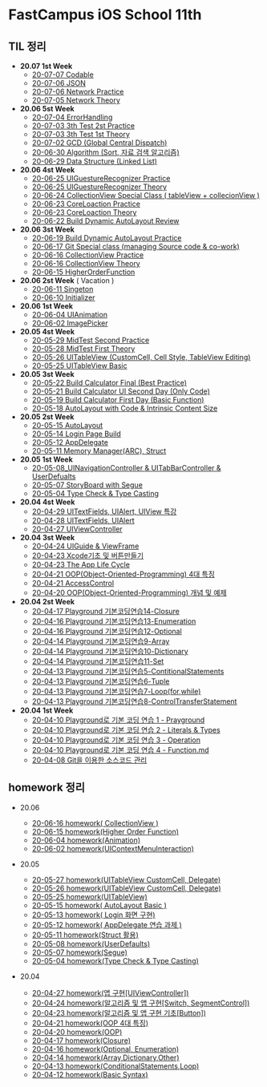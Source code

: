 # FastCampus iOS School 11th



## TIL 정리 

- **20.07 1st Week**
  - [20-07-07 Codable](https://github.com/tootoomaa/FastCampus_IOS_school/blob/master/TIL/note/2020-07-07_Codable.md)
  - [20-07-06 JSON](https://github.com/tootoomaa/FastCampus_IOS_school/blob/master/TIL/note/2020-07-06_JSON.md)
  - [20-07-06 Network Practice](https://github.com/tootoomaa/FastCampus_IOS_school/blob/master/TIL/note/2020-07-06_Network_Practice.md)
  - [20-07-05 Network Theory](https://github.com/tootoomaa/FastCampus_IOS_school/blob/master/TIL/note/2020-07-05_Network_Theory.md)
- **20.06 5st Week**
  - [20-07-04 ErrorHandling](https://github.com/tootoomaa/FastCampus_IOS_school/blob/master/TIL/note/2020-07-04_ErrorHandling_Theory.md)
  - [20-07-03 3th Test 2st Practice](https://github.com/tootoomaa/FastCampus_IOS_school/blob/master/TIL/note/2020-07-03_3차테스트_오후.md)
  - [20-07-03 3th Test 1st Theory](https://github.com/tootoomaa/FastCampus_IOS_school/blob/master/TIL/note/2020-07-03_3차테스트_오전.md)
  - [20-07-02 GCD (Global Central Dispatch)](https://github.com/tootoomaa/FastCampus_IOS_school/blob/master/TIL/note/2020-07-02_GCD.md)
  - [20-06-30 Algorithm (Sort, 자료 검색 알고리즘)](https://github.com/tootoomaa/FastCampus_IOS_school/blob/master/TIL/note/2020-06-30_Algorithm.md)
  - [20-06-29 Data Structure (Linked List)](https://github.com/tootoomaa/FastCampus_IOS_school/blob/master/TIL/note/2020-06-29_DataStructure_LinkedList.md)
- **20.06 4st Week**
  - [20-06-25 UIGuestureRecognizer Practice](https://github.com/tootoomaa/FastCampus_IOS_school/blob/master/TIL/note/2020-06-25_UIGuestureRecognizer_Practice.md)
  - [20-06-25 UIGuestureRecognizer Theory](https://github.com/tootoomaa/FastCampus_IOS_school/blob/master/TIL/note/2020-06-25_UIGuestureRecognizer_Theory.md)
  - [20-06-24 CollectionView Special Class ( tableView + collecionView )](https://github.com/tootoomaa/FastCampus_IOS_school/blob/master/TIL/note/2020-06-24_CollectionView특강.md)
  - [20-06-23 CoreLoaction Practice](https://github.com/tootoomaa/FastCampus_IOS_school/blob/master/TIL/note/2020-06-23_CoreLocation_practice.md)
  - [20-06-23 CoreLoaction Theory](https://github.com/tootoomaa/FastCampus_IOS_school/blob/master/TIL/note/2020-06-23_CoreLocation_theory.md)
  - [20-06-22 Build Dynamic AutoLayout Review](https://github.com/tootoomaa/FastCampus_IOS_school/blob/master/TIL/note/2020-06-22_DynamicLayout_Final.md)
- **20.06 3st Week**
  - [20-06-19 Build Dynamic AutoLayout Practice](https://github.com/tootoomaa/FastCampus_IOS_school/blob/master/TIL/note/2020-06-19_DynamicAutolayout.md)
  - [20-06-17 Git Special class (managing Source code & co-work)](https://github.com/tootoomaa/FastCampus_IOS_school/blob/master/TIL/note/2020-06-17_GithubWithCowork.md)
  - [20-06-16 CollectionView Practice](https://github.com/tootoomaa/FastCampus_IOS_school/blob/master/TIL/note/2020-06-16_CollecionView_Practice.md)
  - [20-06-16 CollectionView Theory](https://github.com/tootoomaa/FastCampus_IOS_school/blob/master/TIL/note/2020-06-16_CollecionView.md)
  - [20-06-15 HigherOrderFunction](https://github.com/tootoomaa/FastCampus_IOS_school/blob/master/TIL/note/2020-06-15_HigherOrderFunction)
- **20.06 2st Week** ( Vacation )
  - [20-06-11 Singeton](https://github.com/tootoomaa/FastCampus_IOS_school/blob/master/TIL/note/2020-06-11_Singleton.md)
  - [20-06-10 Initializer](https://github.com/tootoomaa/FastCampus_IOS_school/blob/master/TIL/note/2020-06-10_initalization.md)
- **20.06 1st Week**
  - [20-06-04 UIAnimation](https://github.com/tootoomaa/FastCampus_IOS_school/blob/master/TIL/note/2020-06-04_UIAnimation.md)
  - [20-06-02 ImagePicker](https://github.com/tootoomaa/FastCampus_IOS_school/blob/master/TIL/note/2020-06-02_imagePicker.md)
- **20.05 4st Week**
  - [20-05-29 MidTest Second Practice](https://github.com/tootoomaa/FastCampus_IOS_school/blob/master/TIL/note/2020-05-29_MidTest_Second.md)
  - [20-05-28 MidTest First Theory](https://github.com/tootoomaa/FastCampus_IOS_school/blob/master/TIL/note/2020-05-28_MidTest_first.md)
  - [20-05-26 UITableView (CustomCell, Cell Style, TableView Editing)](https://github.com/tootoomaa/FastCampus_IOS_school/blob/master/TIL/note/2020-05-26_UITableView.md)
  - [20-05-25 UITableView Basic](https://github.com/tootoomaa/FastCampus_IOS_school/blob/master/TIL/note/2020-05-25_UITableView.md)
- **20.05 3st Week**
  - [20-05-22 Build Calculator Final (Best Practice)](https://github.com/tootoomaa/FastCampus_IOS_school/blob/master/TIL/note/2020-05-22_CalculateUIBuild_Final.md)
  - [20-05-21 Build Calculator UI Second Day (Only Code)](https://github.com/tootoomaa/FastCampus_IOS_school/blob/master/TIL/note/2020-05-21_CalculateUIBuild_OnlyCode.md)
  - [20-05-19 Build Calculator First Day (Basic Function)](https://github.com/tootoomaa/FastCampus_IOS_school/blob/master/TIL/note/2020-05-19_CalculateBuild_BasicFunction.md)
  - [20-05-18 AutoLayout with Code & Intrinsic Content Size](https://github.com/tootoomaa/FastCampus_IOS_school/blob/master/TIL/note/2020-05-18_AutoLayout_code&IntrinsicContentSize.md)
- **20.05 2st Week**
  - [20-05-15 AutoLayout](https://github.com/tootoomaa/FastCampus_IOS_school/blob/master/TIL/note/2020-05-15_AutoLayout.md)
  - [20-05-14 Login Page Build](https://github.com/tootoomaa/FastCampus_IOS_school/blob/master/TIL/note/2020-05-14_LoginPage.md)
  - [20-05-12 AppDelegate](https://github.com/tootoomaa/FastCampus_IOS_school/blob/master/TIL/note/2020-05-12_AppDelegate.md)
  - [20-05-11 Memory Manager(ARC), Struct](https://github.com/tootoomaa/FastCampus_IOS_school/blob/master/TIL/note/2020-05-11_ARC&Strucr.md)
- **20.05 1st Week**
  - [20-05-08_UINavigationController & UITabBarController & UserDefualts](https://github.com/tootoomaa/FastCampus_IOS_school/blob/master/TIL/note/2020-05-08_UINavigationController&UITabBarController&UserDefualts.md)
  - [20-05-07 StoryBoard with Segue](https://github.com/tootoomaa/FastCampus_IOS_school/blob/master/TIL/note/2020-05-07_StoryBoardwithSegue.md)
  - [20-05-04 Type Check & Type Casting](https://github.com/tootoomaa/FastCampus_IOS_school/blob/master/TIL/note/2020-05-04_TypeCheck.md)
- **20.04 4st Week**
  - [20-04-29 UITextFields, UIAlert, UIView 특강](https://github.com/tootoomaa/FastCampus_IOS_school/blob/master/TIL/note/2020-04-29_UITextFields&UIAlert&UIView특강.md)
  - [20-04-28 UITextFields, UIAlert](https://github.com/tootoomaa/FastCampus_IOS_school/blob/master/TIL/note/2020-04-28_UITextFields&UIAlert.md)
  - [20-04-27 UIViewController](https://github.com/tootoomaa/FastCampus_IOS_school/blob/master/TIL/note/2020-04-27_UIViewController.md)
- **20.04 3st Week**
  - [20-04-24 UIGuide & ViewFrame](https://github.com/tootoomaa/FastCampus_IOS_school/blob/master/TIL/note/2020-04-24_UIGuide&ViewFrame.md)
  - [20-04-23 Xcode기초 및 버튼만들기](https://github.com/tootoomaa/FastCampus_IOS_school/blob/master/TIL/note/2020-04-23_Xcode기초_버튼만들기.md)
  - [20-04-23 The App Life Cycle](https://github.com/tootoomaa/FastCampus_IOS_school/blob/master/TIL/note/2020-04-23_AppLifeCycle.md)
  - [20-04-21 OOP(Object-Oriented-Programming) 4대 특징](https://github.com/tootoomaa/FastCampus_IOS_school/blob/master/TIL/note/2020-04-21_OOP4대특징.md)
  - [20-04-21 AccessControl](https://github.com/tootoomaa/FastCampus_IOS_school/blob/master/TIL/note/2020-04-21_접근제어.md)
  - [20-04-20 OOP(Object-Oriented-Programming) 개념 및 예제](https://github.com/tootoomaa/FastCampus_IOS_school/blob/master/TIL/note/2020-04-20_OOP개념.md)
- **20.04 2st Week**
  - [20-04-17 Playground 기본코딩연습14-Closure](https://github.com/tootoomaa/FastCampus_IOS_school/blob/master/TIL/note/2020-04-17_Playground기본코딩연습14-Closure.md)
  - [20-04-16 Playground 기본코딩연습13-Enumeration](https://github.com/tootoomaa/FastCampus_IOS_school/blob/master/TIL/note/2020-04-16_Playground기본코딩연습13-enumeration.md)
  - [20-04-16 Playground 기본코딩연습12-Optional](https://github.com/tootoomaa/FastCampus_IOS_school/blob/master/TIL/note/2020-04-16_Playground기본코딩연습12-Optionals.md)
  - [20-04-14 Playground 기본코딩연습9-Array](https://github.com/tootoomaa/FastCampus_IOS_school/blob/master/TIL/note/2020-04-14_Playground기본코딩연습9-Array.md)
  - [20-04-14 Playground 기본코딩연습10-Dictionary](https://github.com/tootoomaa/FastCampus_IOS_school/blob/master/TIL/note/2020-04-14_Playground기본코딩연습10-Dictionary.md)
  - [20-04-14 Playground 기본코딩연습11-Set](https://github.com/tootoomaa/FastCampus_IOS_school/blob/master/TIL/note/2020-04-14_Playground기본코딩연습11-Set.md) 
  - [20-04-13 Playground 기본코딩연습5-ContitionalStatements](https://github.com/tootoomaa/FastCampus_IOS_school/blob/master/TIL/note/2020-04-13_Playground기본코딩연습5-ContitionalStatements.md)
  - [20-04-13 Playground 기본코딩연습6-Tuple](https://github.com/tootoomaa/FastCampus_IOS_school/blob/master/TIL/note/2020-04-13_Playground기본코딩연습6-Tuple.md)
  - [20-04-13 Playground 기본코딩연습7-Loop(for,while)](https://github.com/tootoomaa/FastCampus_IOS_school/blob/master/TIL/note/2020-04-13_Playground기본코딩연습7-Loop(for,while).md)
  - [20-04-13 Playground 기본코딩연습8-ControlTransferStatement](https://github.com/tootoomaa/FastCampus_IOS_school/blob/master/TIL/note/2020-04-13_Playground기본코딩연습8-ControlTransferStatement.md)
- **20.04 1st Week**
	-  [20-04-10 Playground로 기본 코딩 연습 1 - Prayground](https://github.com/tootoomaa/FastCampus_IOS_school/blob/master/TIL/note/2020-04-10_Playground기본코딩연습1-Prayground.md)
  -  [20-04-10 Playground로 기본 코딩 연습 2 - Literals & Types](https://github.com/tootoomaa/FastCampus_IOS_school/blob/master/TIL/note/2020-04-10_Playground기본코딩연습2-Literals&Types.md)
  -  [20-04-10 Playground로 기본 코딩 연습 3 - Operation](https://github.com/tootoomaa/FastCampus_IOS_school/blob/master/TIL/note/2020-04-10_Playground기본코딩연습3-Operation.md) 
  -  [20-04-10 Playground로 기본 코딩 연습 4 - Function.md](https://github.com/tootoomaa/FastCampus_IOS_school/blob/master/TIL/note/2020-04-10_Playground기본코딩연습4-Function.md)
  -  [20-04-08 Git을 이용한 소스코드 관리](https://github.com/tootoomaa/FastCampus_IOS_school/blob/master/TIL/note/2020-04-08_Git을이용한소스코드관리.md)



## homework 정리


- 20.06

  - [20-06-16 homework( CollectionView )](https://github.com/tootoomaa/FastCampus_IOS_school/blob/master/homework/2020-06-16_homework.md)
  - [20-06-15 homework(Higher Order Function)](https://github.com/tootoomaa/FastCampus_IOS_school/blob/master/homework/2020-06-15_homework.md)
   - [20-06-04 homework(Animation)](https://github.com/tootoomaa/FastCampus_IOS_school/blob/master/homework/2020-06-04_homework.md)
    - [20-06-02 homework(UIContextMenuInteraction)](https://github.com/tootoomaa/FastCampus_IOS_school/blob/master/homework/2020-06-02_homework.md)
- 20.05
  - [20-05-27 homework(UITableView CustomCell, Delegate)](https://github.com/tootoomaa/FastCampus_IOS_school/blob/master/homework/2020-05-27_homework.md)
  - [20-05-26 homework(UITableView CustomCell, Delegate)](https://github.com/tootoomaa/FastCampus_IOS_school/blob/master/homework/2020-05-26_homework.md)
  - [20-05-25 homework(UITableView)](https://github.com/tootoomaa/FastCampus_IOS_school/blob/master/homework/2020-05-25_homework.md)
  - [20-05-15 homework( AutoLayout Basic )](https://github.com/tootoomaa/FastCampus_IOS_school/blob/master/homework/2020-05-15_homework.md)
  - [20-05-13 homework( Login 화면 구현)](https://github.com/tootoomaa/FastCampus_IOS_school/blob/master/homework/2020-05-13_homework.md)
  - [20-05-12 homework( AppDelegate 연습 과제 )](https://github.com/tootoomaa/FastCampus_IOS_school/blob/master/homework/2020-05-12_homework.md)
  - [20-05-11 homework(Struct 활용)](https://github.com/tootoomaa/FastCampus_IOS_school/blob/master/homework/2020-05-11_homework.md)
  - [20-05-08 homework(UserDefaults)](https://github.com/tootoomaa/FastCampus_IOS_school/blob/master/homework/2020-05-08_homework.md)
  - [20-05-07 homework(Segue)](https://github.com/tootoomaa/FastCampus_IOS_school/blob/master/homework/2020-05-07_homework.md)
  - [20-05-04 homework(Type Check & Type Casting)](https://github.com/tootoomaa/FastCampus_IOS_school/blob/master/homework/2020-05-04_homework.md)
- 20.04
  - [20-04-27 homework(앱 구현[UIViewController])](https://github.com/tootoomaa/FastCampus_IOS_school/blob/master/homework/2020-04-27_homework.md)
  - [20-04-24 homework(알고리즘 및 앱 구현[Switch, SegmentControl])](https://github.com/tootoomaa/FastCampus_IOS_school/blob/master/homework/2020-04-24_homework.md)
  - [20-04-23 homework(알고리즘 및 앱 구현 기초[Button])](https://github.com/tootoomaa/FastCampus_IOS_school/blob/master/homework/2020-04-23_homework.md)
  - [20-04-21 homework(OOP 4대 특징)](https://github.com/tootoomaa/FastCampus_IOS_school/blob/master/homework/2020-04-21_homework.md)
  - [20-04-20 homework(OOP)](https://github.com/tootoomaa/FastCampus_IOS_school/blob/master/homework/2020-04-20_homework.md)
  - [20-04-17 homework(Closure)](https://github.com/tootoomaa/FastCampus_IOS_school/blob/master/homework/2020-04-17_homework.md)
  - [20-04-16 homework(Optional, Enumeration)](https://github.com/tootoomaa/FastCampus_IOS_school/blob/master/homework/2020-04-16_homework.md)
  - [20-04-14 homework(Array,Dictionary,Other)](https://github.com/tootoomaa/FastCampus_IOS_school/blob/master/homework/2020-04-14_homework.md)
  - [20-04-13 homework(ConditionalStatements,Loop)](https://github.com/tootoomaa/FastCampus_IOS_school/blob/master/homework/2020-04-13_homework.md)
  - [20-04-12 homework(Basic Syntax)](https://github.com/tootoomaa/FastCampus_IOS_school/blob/master/homework/2020-04-12_homework.md)


